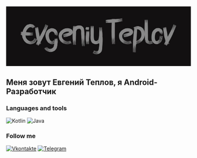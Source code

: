 ![Header](https://github.com/Guess56/Guess56/blob/main/assets/Logo.png)

## Меня зовут Евгений Теплов, я Android-Разработчик

### Languages and tools
![Kotlin](https://img.shields.io/badge/-Kotlin-121011?style=for-the-badge&logo=Kotlin)
![Java](https://img.shields.io/badge/-Java-121011?style=for-the-badge&logo=Java&logoColor=f16609)

### Follow me
[![Vkontakte](https://img.shields.io/badge/-Vkontakte-121011?style=for-the-badge&logo=VK&logoColor=0972f1)](https://vk.com/guess56)
[![Telegram](https://img.shields.io/badge/-Telegram-121011?style=for-the-badge&logo=Telegram)](https://t.me/EvgeniyTeplov)